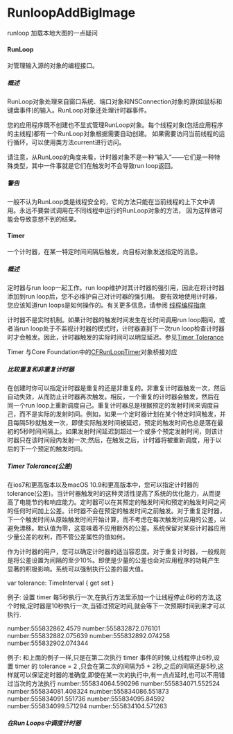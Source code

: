 # RunloopAddBigImage
runloop 加载本地大图的一点疑问


#### RunLoop
对管理输入源的对象的编程接口。


##### 概述
RunLoop对象处理来自窗口系统、端口对象和NSConnection对象的源(如鼠标和键盘事件)的输入。RunLoop对象还处理计时器事件。

您的应用程序既不创建也不显式管理RunLoop对象。每个线程对象(包括应用程序的主线程)都有一个RunLoop对象根据需要自动创建。
如果需要访问当前线程的运行循环，可以使用类方法current进行访问。

请注意，从RunLoop的角度来看，计时器对象不是一种“输入”——它们是一种特殊类型，其中一件事就是它们在触发时不会导致run loop返回。


##### 警告
一般不认为RunLoop类是线程安全的，它的方法只能在当前线程的上下文中调用。永远不要尝试调用在不同线程中运行的RunLoop对象的方法，
因为这样做可能会导致意想不到的结果。



#### Timer
一个计时器，在某一特定时间间隔后触发，向目标对象发送指定的消息。


##### 概述
定时器与run loop一起工作。run loop维护对其计时器的强引用，因此在将计时器添加到run loop后，您不必维护自己对计时器的强引用。
要有效地使用计时器，您应该知道run loops是如何操作的。有关更多信息，请参阅 [线程编程指南](https://developer.apple.com/documentation/foundation/timer)

计时器不是实时机制。如果计时器的触发时间发生在长时间调用run loop期间，或者当run loop处于不监视计时器的模式时，计时器直到下一次run loop检查计时器时才会触发。因此，计时器触发的实际时间可以明显延迟。参见[Timer Tolerance](https://developer.apple.com/documentation/foundation/timer)

Timer 与Core Foundation中的[CFRunLoopTimer](https://developer.apple.com/documentation/foundation/timer)对象桥接对应

##### 比较重复和非重复计时器
在创建时你可以指定计时器是重复的还是非重复的。非重复计时器触发一次，然后自动失效，从而防止计时器再次触发。相反，一个重复的计时器会触发，然后在
同一个run loop上重新调度自己。重复计时器总是根据预定的发射时间来调度自己，而不是实际的发射时间。例如，如果一个定时器计划在某个特定时间触发，并且每隔5秒就触发一次，即使实际触发时间被延迟，预定的触发时间也总是落在最初的5秒时间间隔上。如果发射时间延迟到超过一个或多个预定发射时间，则该计时器只在该时间段内发射一次;然后，在触发之后，计时器将被重新调度，用于以后的下一个预定的触发时间。

##### Timer Tolerance(公差)
在ios7和更高版本以及macOS 10.9和更高版本中，您可以指定计时器的tolerance(公差)。当计时器触发时的这种灵活性提高了系统的优化能力，从而提高了电能节约和响应能力。定时器可以在其预定的触发时间和预定的触发时间之间的任何时间加上公差。计时器不会在预定的触发时间之前触发。对于重复定时器，下一个触发时间从原始触发时间开始计算，而不考虑在每次触发时应用的公差，以避免漂移。默认值为零，这意味着不应用额外的公差。系统保留对某些计时器应用少量公差的权利，而不管公差属性的值如何。

作为计时器的用户，您可以确定计时器的适当容忍度。对于重复计时器，一般规则是将公差设置为间隔的至少10%。即使是少量的公差也会对应用程序的功耗产生显著的积极影响。系统可以强制执行公差的最大值。

var tolerance: TimeInterval { get set }

例子: 设置 timer 每5秒执行一次,在执行方法里添加一个让线程停止6秒的方法,这个时候,定时器是10秒执行一次,当错过预定时间,就会等下一次预期时间到来才可以执行. 

number:555832862.4579
number:555832872.076101
number:555832882.075639
number:555832892.074258
number:555832902.074344

例子: 和上面的例子一样,只是在第二次执行 timer 事件的时候,让线程停止6秒,设置 timer 的 tolerance = 2 ,只会在第二次的间隔为5 + 2秒,之后的间隔还是5秒,这样就可以保证定时器的准确度,即使在某一次的执行中,有一点点延时,也可以不用错过当次的方法执行
number:555834064.590296
number:555834071.552524
number:555834081.408324
number:555834086.551873
number:555834091.551736
number:555834095.84592
number:555834099.571294
number:555834104.571263


##### 在Run Loops中调度计时器
